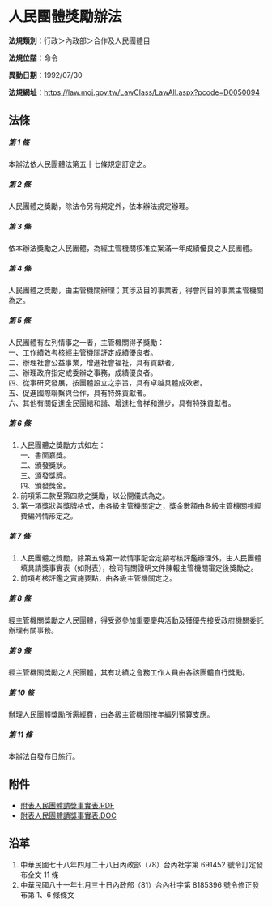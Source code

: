 # 人民團體獎勵辦法




**法規類別**：行政＞內政部＞合作及人民團體目

**法規位階**：命令

**異動日期**：1992/07/30  

**法規網址**：https://law.moj.gov.tw/LawClass/LawAll.aspx?pcode=D0050094



## 法條
##### 第 1 條
本辦法依人民團體法第五十七條規定訂定之。

##### 第 2 條
人民團體之獎勵，除法令另有規定外，依本辦法規定辦理。

##### 第 3 條
依本辦法獎勵之人民團體，為經主管機關核准立案滿一年成績優良之人民團體。

##### 第 4 條
人民團體之獎勵，由主管機關辦理；其涉及目的事業者，得會同目的事業主管機關為之。

##### 第 5 條
人民團體有左列情事之一者，主管機關得予獎勵：  
一、工作績效考核經主管機關評定成績優良者。  
二、辦理社會公益事業，增進社會福祉，具有貢獻者。  
三、辦理政府指定或委辦之事務，成績優良者。  
四、從事研究發展，按團體設立之宗旨，具有卓越具體成效者。  
五、促進國際聯繫與合作，具有特殊貢獻者。  
六、其他有關促進全民團結和諧、增進社會祥和進步，具有特殊貢獻者。

##### 第 6 條
1. 人民團體之獎勵方式如左：  
一、書面嘉獎。  
二、頒發獎狀。  
三、頒發獎牌。  
四、頒發獎金。
1. 前項第二款至第四款之獎勵，以公開儀式為之。
1. 第一項獎狀與獎牌格式，由各級主管機關定之，獎金數額由各級主管機關視經費編列情形定之。

##### 第 7 條
1. 人民團體之獎勵，除第五條第一款情事配合定期考核評鑑辦理外，由人民團體填具請獎事實表（如附表），檢同有關證明文件陳報主管機關審定後獎勵之。
1. 前項考核評鑑之實施要點，由各級主管機關定之。

##### 第 8 條
經主管機關獎勵之人民團體，得受邀參加重要慶典活動及獲優先接受政府機關委託辦理有關事務。

##### 第 9 條
經主管機關獎勵之人民團體，其有功績之會務工作人員由各該團體自行獎勵。

##### 第 10 條
辦理人民團體獎勵所需經費，由各級主管機關按年編列預算支應。

##### 第 11 條
本辦法自發布日施行。
## 附件
* [附表人民團體請獎事實表.PDF](https://law.moj.gov.tw/LawClass/LawGetFile.ashx?FileId=0000233568)
* [附表人民團體請獎事實表.DOC](https://law.moj.gov.tw/LawClass/LawGetFile.ashx?FileId=0000020518)
## 沿革
1. 中華民國七十八年四月二十八日內政部（78）台內社字第 691452 號令訂定發布全文 11 條
1. 中華民國八十一年七月三十日內政部（81）台內社字第 8185396  號令修正發布第 1、6 條條文
